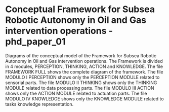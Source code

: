# Conceptual Framework for Subsea Robotic Autonomy in Oil and Gas intervention operations - phd_paper_01
Diagrams of the conceptual model of the Framework for Subsea Robotic Autonomy in Oil and Gas intervention operations.
The Framework is divided in 4 modules, PERCEPTION, THINKING, ACTION and KNOWLEDGE.
The file FRAMEWORK FULL shows the complete diagram of the framework.
The file MODULO I PERCEPTION shows only the PERCEPTION MODULE related to sensorial parts.
The file MODULO II THINKING shows only the THINKING MODULE related to data processing parts.
The file MODULO III ACTION shows only the ACTION MODULE related to actuation parts.
The file MODULO IV KNOWLEDGE shows only the KNOWLEDGE MODULE related to tasks knowledge representation.
